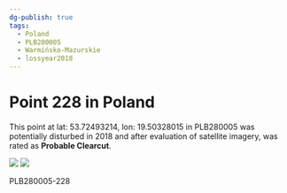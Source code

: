 ```yaml
---
dg-publish: true
tags:
  - Poland
  - PLB280005
  - Warmińsko-Mazurskie
  - lossyear2018
---
```


# Point 228 in Poland

This point at lat: 53.72493214, lon: 19.50328015 in PLB280005 was potentially disturbed in 2018 and after evaluation of satellite imagery, was rated as **Probable Clearcut**.

<div class='juxtapose' data-showcredits='false'>
<img src='https://baserow-backend-production20240528124524339000000001.s3.amazonaws.com/user_files/f4vgfOEmPf0JIzMn0ViyQlvMzI0XL47m_fd1a347e59bab033f215782f6aa0674973b574e2f5e18de3b85af75c7b1956eb.png' data-label='May 2017' />
<img src='https://baserow-backend-production20240528124524339000000001.s3.amazonaws.com/user_files/YIvRdxr79rFhQdhaBOgKlVD0B2lyfXAT_1cd8ec1abfdc0e5fc2fe10d8f40fb6e02290015c02eccffa758654761ebac055.png' data-label='October 2021' />
</div>

PLB280005-228